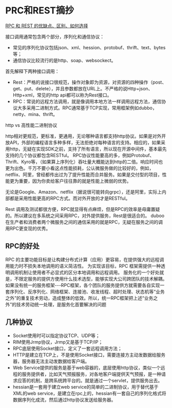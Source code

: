 # PRC和REST摘抄


[RPC 和 REST 的优缺点、区别、如何选择](https://www.jianshu.com/p/e3c4b2837961)
<!-- more -->


接口调用通常包含两个部分，序列化和通信协议：
- 常见的序列化协议包括json、xml、hession、protobuf、thrift、text、bytes等；
- 通信协议比较流行的是http、soap、websockect。

首先解释下两种接口调用：
- Rest：严格的说接口很规范，操作对象即为资源，对资源的四种操作（post、get、put、delete），并且参数都放在URL上。不严格的说Http+json、Http+xml，常见的http api都可以称为Rest接口。
- RPC：常说的远程方法调用，就是像调用本地方法一样调用远程方法，通信协议大多采用二进制方式。RPC通常基于TCP实现，常用框架例如dubbo，netty、mina、thrift。

http vs 高性能二进制协议

http相对更规范，更标准，更通用，无论哪种语言都支持http协议。如果是对外开放API，外部的编程语言多种多样，无法拒绝对每种语言的支持。相应的，如果采用http，无疑在实现SDK之前，支持了所有语言，所以现在开源中间件，基本最先支持的几个协议都包含RESTful。
RPC协议性能要高的多，例如Protobuf、Thrift、Kyro等，（如果算上序列化）吞吐量大概能达到http的二倍。响应时间也更为出色。千万不要小看这点性能损耗，公认微服务做的比较好的，例如，netflix、阿里，曾经都传出过为了提升性能而合并服务。如果是交付型的项目，性能更为重要，因为你卖给客户往往靠的就是性能上微弱的优势。

无论是Google、Amazon、netflix（据说很可能转向grpc），还是阿里，实际上内部都是采用性能更高的RPC方式。而对外开放的才是RESTful。

Rest 调用及测试都很方便，RPC就显得有点麻烦，但是RPC的效率是毋庸置疑的。所以建议在多系统之间采用RPC，对外提供服务，Rest是很适合的。
duboo在生产者和消费者两个微服务之间的通信采用的就是RPC，无疑在服务之间的调用RPC更变现的优秀。


## RPC的好处
RPC 的主要功能目标是让构建分布式计算（应用）更容易，在提供强大的远程调用能力时不损失本地调用的语义简洁性。 为实现该目标，RPC 框架需提供一种透明调用机制让使用者不必显式的区分本地调用和远程调用。
服务化的一个好处就是，不限定服务的提供方使用什么技术选型，能够实现大公司跨团队的技术解耦。
如果没有统一的服务框架---RPC框架，各个团队的服务提供方就需要各自实现一套序列化、反序列化、网络框架、连接池、收发线程、超时处理、状态机等“业务之外”的重复技术劳动，造成整体的低效。所以，统一RPC框架把上述“业务之外”的技术劳动统一处理，是服务化首要解决的问题

## 几种协议
- Socket使用时可以指定协议TCP、UDP等；
- RIM使用Jrmp协议，Jrmp又是基于TCP/IP；
- RPC底层使用Socket接口，定义了一套远程调用方法；
- HTTP是建立在TCP上，不是使用Socket接口，需要连接方主动发数据给服务器，服务器无法主动发数据给客户端。
- Web Service提供的服务是基于web容器的，底层使用http协议，类似一个远程的服务提供者，比如天气预报服务，对各地客户端提供天气预报，是一种请求应答的机制，是跨系统跨平台的。就是通过一个servlet，提供服务出去。
- hessian是一套用于建立web service的简单的二进制协议，用于替代基于XML的web service，是建立在rpc上的，hessian有一套自己的序列化格式将数据序列化成流，然后通过http协议发送给服务器。


